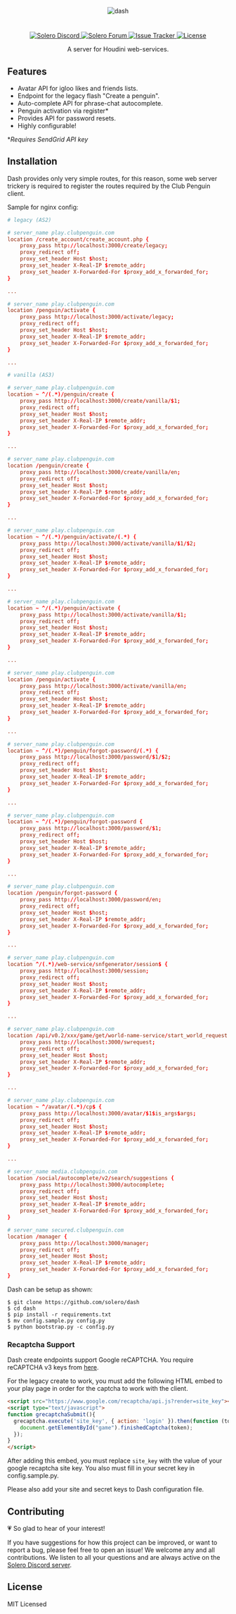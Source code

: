 <p align="center">
   <img alt="dash" src="https://user-images.githubusercontent.com/32749673/72632476-3e14bc00-394e-11ea-87e3-be09d8e40909.png">
</p>

#

<p align="center">
  <a href="https://discord.gg/UPnWKfh">
    <img
      alt="Solero Discord"
      src="https://img.shields.io/discord/323290581063172096?color=7289DA&label=discord"
    />
  </a>
  <a href="https://solero.me">
    <img
      alt="Solero Forum"
      src="https://img.shields.io/discourse/https/solero.me/topics?color=73afb6"
    />
  </a>
  <a href="https://github.com/Solero/Houdini-asyncio/issues">
    <img
      alt="Issue Tracker"
      src="https://img.shields.io/github/issues/solero/dash"
    />
  </a>
  <a href="./LICENSE">
    <img
      alt="License"
      src="https://img.shields.io/github/license/solero/dash"
    />
  </a>
</p>

<p align="center">A server for Houdini web-services.</p>

## Features
- Avatar API for igloo likes and friends lists.
- Endpoint for the legacy flash "Create a penguin".
- Auto-complete API for phrase-chat autocomplete.
- Penguin activation via register*
- Provides API for password resets.
- Highly configurable!

**Requires SendGrid API key*

## Installation

Dash provides only very simple routes, for this reason, 
some web server trickery is required to register the routes
required by the Club Penguin client. 

Sample for nginx config:

```conf
# legacy (AS2)

# server_name play.clubpenguin.com 
location /create_account/create_account.php {
    proxy_pass http://localhost:3000/create/legacy;
    proxy_redirect off;
    proxy_set_header Host $host;
    proxy_set_header X-Real-IP $remote_addr;
    proxy_set_header X-Forwarded-For $proxy_add_x_forwarded_for;
}

...

# server_name play.clubpenguin.com 
location /penguin/activate {
    proxy_pass http://localhost:3000/activate/legacy;
    proxy_redirect off;
    proxy_set_header Host $host;
    proxy_set_header X-Real-IP $remote_addr;
    proxy_set_header X-Forwarded-For $proxy_add_x_forwarded_for;
}

...

# vanilla (AS3)

# server_name play.clubpenguin.com
location ~ ^/(.*)/penguin/create {
    proxy_pass http://localhost:3000/create/vanilla/$1;
    proxy_redirect off;
    proxy_set_header Host $host;
    proxy_set_header X-Real-IP $remote_addr;
    proxy_set_header X-Forwarded-For $proxy_add_x_forwarded_for;
}

...

# server_name play.clubpenguin.com
location /penguin/create {
    proxy_pass http://localhost:3000/create/vanilla/en;
    proxy_redirect off;
    proxy_set_header Host $host;
    proxy_set_header X-Real-IP $remote_addr;
    proxy_set_header X-Forwarded-For $proxy_add_x_forwarded_for;
}

...

# server_name play.clubpenguin.com 
location ~ ^/(.*)/penguin/activate/(.*) {
    proxy_pass http://localhost:3000/activate/vanilla/$1/$2;
    proxy_redirect off;
    proxy_set_header Host $host;
    proxy_set_header X-Real-IP $remote_addr;
    proxy_set_header X-Forwarded-For $proxy_add_x_forwarded_for;
}

...

# server_name play.clubpenguin.com
location ~ ^/(.*)/penguin/activate {
    proxy_pass http://localhost:3000/activate/vanilla/$1;
    proxy_redirect off;
    proxy_set_header Host $host;
    proxy_set_header X-Real-IP $remote_addr;
    proxy_set_header X-Forwarded-For $proxy_add_x_forwarded_for;
}

...

# server_name play.clubpenguin.com
location /penguin/activate {
    proxy_pass http://localhost:3000/activate/vanilla/en;
    proxy_redirect off;
    proxy_set_header Host $host;
    proxy_set_header X-Real-IP $remote_addr;
    proxy_set_header X-Forwarded-For $proxy_add_x_forwarded_for;
}

...

# server_name play.clubpenguin.com
location ~ ^/(.*)/penguin/forgot-password/(.*) {
    proxy_pass http://localhost:3000/password/$1/$2;
    proxy_redirect off;
    proxy_set_header Host $host;
    proxy_set_header X-Real-IP $remote_addr;
    proxy_set_header X-Forwarded-For $proxy_add_x_forwarded_for;
}

...

# server_name play.clubpenguin.com
location ~ ^/(.*)/penguin/forgot-password {
    proxy_pass http://localhost:3000/password/$1;
    proxy_redirect off;
    proxy_set_header Host $host;
    proxy_set_header X-Real-IP $remote_addr;
    proxy_set_header X-Forwarded-For $proxy_add_x_forwarded_for;
}

...

# server_name play.clubpenguin.com
location /penguin/forgot-password {
    proxy_pass http://localhost:3000/password/en;
    proxy_redirect off;
    proxy_set_header Host $host;
    proxy_set_header X-Real-IP $remote_addr;
    proxy_set_header X-Forwarded-For $proxy_add_x_forwarded_for;
}

...

# server_name play.clubpenguin.com
location ^/(.*)/web-service/snfgenerator/session$ {
    proxy_pass http://localhost:3000/session;
    proxy_redirect off;
    proxy_set_header Host $host;
    proxy_set_header X-Real-IP $remote_addr;
    proxy_set_header X-Forwarded-For $proxy_add_x_forwarded_for;
}

...

# server_name play.clubpenguin.com
location /api/v0.2/xxx/game/get/world-name-service/start_world_request {
    proxy_pass http://localhost:3000/swrequest;
    proxy_redirect off;
    proxy_set_header Host $host;
    proxy_set_header X-Real-IP $remote_addr;
    proxy_set_header X-Forwarded-For $proxy_add_x_forwarded_for;
}

...

# server_name play.clubpenguin.com
location ~ ^/avatar/(.*)/cp$ {
    proxy_pass http://localhost:3000/avatar/$1$is_args$args;
    proxy_redirect off;
    proxy_set_header Host $host;
    proxy_set_header X-Real-IP $remote_addr;
    proxy_set_header X-Forwarded-For $proxy_add_x_forwarded_for;
}

...

# server_name media.clubpenguin.com
location /social/autocomplete/v2/search/suggestions {
    proxy_pass http://localhost:3000/autocomplete;
    proxy_redirect off;
    proxy_set_header Host $host;
    proxy_set_header X-Real-IP $remote_addr;
    proxy_set_header X-Forwarded-For $proxy_add_x_forwarded_for;
}

# server_name secured.clubpenguin.com
location /manager {
    proxy_pass http://localhost:3000/manager;
    proxy_redirect off;
    proxy_set_header Host $host;
    proxy_set_header X-Real-IP $remote_addr;
    proxy_set_header X-Forwarded-For $proxy_add_x_forwarded_for;
}
```

Dash can be setup as shown:

```shell
$ git clone https://github.com/solero/dash
$ cd dash
$ pip install -r requirements.txt
$ mv config.sample.py config.py
$ python bootstrap.py -c config.py
```

### Recaptcha Support

Dash create endpoints support Google reCAPTCHA. You require reCAPTCHA v3 keys from [here](https://www.google.com/recaptcha/admin/create).

For the legacy create to work, you must add the following HTML embed to your play page in order for the captcha to work with the client. 

```html
<script src="https://www.google.com/recaptcha/api.js?render=site_key"></script>
<script type="text/javascript">
function grecaptchaSubmit(){
  grecaptcha.execute('site_key', { action: 'login' }).then(function (token) {
    document.getElementById("game").finishedCaptcha(token);
  });
}
</script>
```

After adding this embed, you must replace `site_key` with the value of your google recaptcha site key. You also must fill in your secret key in config.sample.py.

Please also add your site and secret keys to Dash configuration file.

## Contributing

:heartpulse: So glad to hear of your interest!

If you have suggestions for how this project can be improved, or want to report a bug, please feel free to open an issue! We welcome any and all contributions. We listen to all your questions and are always active on the [Solero Discord server](https://solero.me/discord).

## License

MIT Licensed
